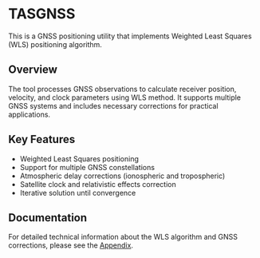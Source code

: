 # TASGNSS

This is a GNSS positioning utility that implements Weighted Least Squares (WLS) positioning algorithm.

## Overview

The tool processes GNSS observations to calculate receiver position, velocity, and clock parameters using WLS method. It supports multiple GNSS systems and includes necessary corrections for practical applications.

## Key Features

- Weighted Least Squares positioning
- Support for multiple GNSS constellations
- Atmospheric delay corrections (ionospheric and tropospheric)
- Satellite clock and relativistic effects correction
- Iterative solution until convergence

## Documentation

For detailed technical information about the WLS algorithm and GNSS corrections, please see the [Appendix](appendix.md).
